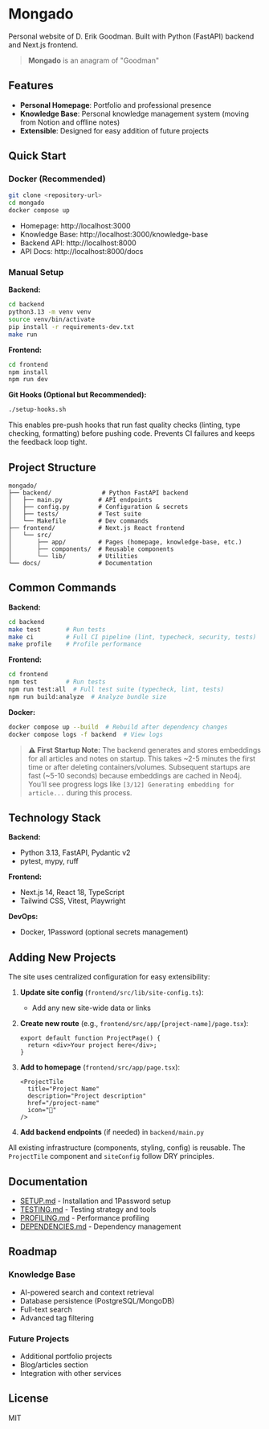 # Mongado

Personal website of D. Erik Goodman. Built with Python (FastAPI) backend and Next.js frontend.

> **Mongado** is an anagram of "Goodman"

## Features

- **Personal Homepage**: Portfolio and professional presence
- **Knowledge Base**: Personal knowledge management system (moving from Notion and offline notes)
- **Extensible**: Designed for easy addition of future projects

## Quick Start

### Docker (Recommended)

```bash
git clone <repository-url>
cd mongado
docker compose up
```

- Homepage: http://localhost:3000
- Knowledge Base: http://localhost:3000/knowledge-base
- Backend API: http://localhost:8000
- API Docs: http://localhost:8000/docs

### Manual Setup

**Backend:**
```bash
cd backend
python3.13 -m venv venv
source venv/bin/activate
pip install -r requirements-dev.txt
make run
```

**Frontend:**
```bash
cd frontend
npm install
npm run dev
```

**Git Hooks (Optional but Recommended):**
```bash
./setup-hooks.sh
```

This enables pre-push hooks that run fast quality checks (linting, type checking, formatting) before pushing code. Prevents CI failures and keeps the feedback loop tight.

## Project Structure

```
mongado/
├── backend/              # Python FastAPI backend
│   ├── main.py          # API endpoints
│   ├── config.py        # Configuration & secrets
│   ├── tests/           # Test suite
│   └── Makefile         # Dev commands
├── frontend/            # Next.js React frontend
│   └── src/
│       ├── app/         # Pages (homepage, knowledge-base, etc.)
│       ├── components/  # Reusable components
│       └── lib/         # Utilities
└── docs/                # Documentation
```

## Common Commands

**Backend:**
```bash
cd backend
make test       # Run tests
make ci         # Full CI pipeline (lint, typecheck, security, tests)
make profile    # Profile performance
```

**Frontend:**
```bash
cd frontend
npm test        # Run tests
npm run test:all  # Full test suite (typecheck, lint, tests)
npm run build:analyze  # Analyze bundle size
```

**Docker:**
```bash
docker compose up --build  # Rebuild after dependency changes
docker compose logs -f backend  # View logs
```

> **⚠️ First Startup Note:** The backend generates and stores embeddings for all articles and notes on startup. This takes ~2-5 minutes the first time or after deleting containers/volumes. Subsequent startups are fast (~5-10 seconds) because embeddings are cached in Neo4j. You'll see progress logs like `[3/12] Generating embedding for article...` during this process.

## Technology Stack

**Backend:**
- Python 3.13, FastAPI, Pydantic v2
- pytest, mypy, ruff

**Frontend:**
- Next.js 14, React 18, TypeScript
- Tailwind CSS, Vitest, Playwright

**DevOps:**
- Docker, 1Password (optional secrets management)

## Adding New Projects

The site uses centralized configuration for easy extensibility:

1. **Update site config** (`frontend/src/lib/site-config.ts`):
   - Add any new site-wide data or links

2. **Create new route** (e.g., `frontend/src/app/[project-name]/page.tsx`):
   ```tsx
   export default function ProjectPage() {
     return <div>Your project here</div>;
   }
   ```

3. **Add to homepage** (`frontend/src/app/page.tsx`):
   ```tsx
   <ProjectTile
     title="Project Name"
     description="Project description"
     href="/project-name"
     icon="🚀"
   />
   ```

4. **Add backend endpoints** (if needed) in `backend/main.py`

All existing infrastructure (components, styling, config) is reusable. The `ProjectTile` component and `siteConfig` follow DRY principles.

## Documentation

- [SETUP.md](docs/SETUP.md) - Installation and 1Password setup
- [TESTING.md](docs/TESTING.md) - Testing strategy and tools
- [PROFILING.md](docs/PROFILING.md) - Performance profiling
- [DEPENDENCIES.md](docs/DEPENDENCIES.md) - Dependency management

## Roadmap

### Knowledge Base
- AI-powered search and context retrieval
- Database persistence (PostgreSQL/MongoDB)
- Full-text search
- Advanced tag filtering

### Future Projects
- Additional portfolio projects
- Blog/articles section
- Integration with other services

## License

MIT
